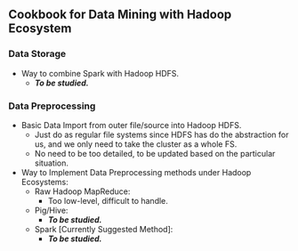 ## Cookbook for Data Mining with Hadoop Ecosystem


### Data Storage

* Way to combine Spark with Hadoop HDFS.
    - ***To be studied.***


### Data Preprocessing

* Basic Data Import from outer file/source into Hadoop HDFS.
    - Just do as regular file systems since HDFS has do the abstraction for us, and we only need to take the cluster as a whole FS.
    - No need to be too detailed, to be updated based on the particular situation.
* Way to Implement Data Preprocessing methods under Hadoop Ecosystems:
    - Raw Hadoop MapReduce:
        + Too low-level, difficult to handle.
    - Pig/Hive:
        + ***To be studied.***
    - Spark [Currently Suggested Method]:
        + ***To be studied.***
  